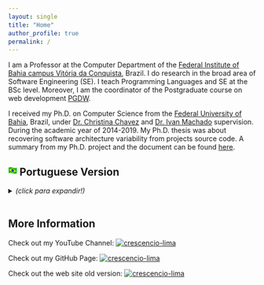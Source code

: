 ```yaml
---
layout: single
title: "Home"
author_profile: true
permalink: /
---
```

<!-- <img src="/images/us_flag.png" alt="English version" style="height: 18px; width:18px;"/> English Version -->

I am a Professor at the Computer Department of the [Federal Institute of Bahia campus Vitória da Conquista](http://portal.ifba.edu.br/conquista), Brazil. I do research in the broad area of Software Engineering (SE). I teach Programming Languages and SE at the BSc level. Moreover, I am the coordinator of the Postgraduate course on web development [PGDW](http://portal.ifba.edu.br/conquista/pos).

I received my Ph.D. on Computer Science from the [Federal University of Bahia](http://pgcomp.dcc.ufba.br/), Brazil, under [Dr. Christina Chavez](https://pgcomp.ufba.br/christina-von-flach-garcia-chavez) and [Dr. Ivan Machado](http://ivanmachado.com.br/) supervision. During the academic year of 2014-2019. My Ph.D. thesis was about recovering software architecture variability from projects source code. A summary from my Ph.D. project and the document can be found [here](https://repositorio.ufba.br/handle/ri/32467).


## <img src="/images/br_flag.png" alt="Portuguese version" style="height: 18px; width:18px;"/> Portuguese Version 

<details>
  <summary> <b> </b> <i>(click para expandir!)</i> </summary>
  <br />

Eu sou professor do Departamento de Computação do 
[Instituto Federal da Bahia campus Vitória da Conquista](http://portal.ifba.edu.br/conquista), Brasil. Eu desenvolvo pesquisa em Engenharia de Software (SE). Eu leciono disciplinas de Linguagens de Programação e SE no curso de Bacharelado em Sistemas de Informação. Além disso, Eu sou o coordenador da pós graduação Lato Sensu em Desenvolvimento Web [PGDW](http://portal.ifba.edu.br/conquista/pos).

Eu recebi meu título de doutor em Ciência da Computação pela [Universidade Federal da Bahia](http://pgcomp.dcc.ufba.br/), Brasil, sobre a orientação da [Dr. Christina Chavez](https://pgcomp.ufba.br/christina-von-flach-garcia-chavez) e co-orientação do [Dr. Ivan Machado](http://ivanmachado.com.br/) durante os anos 2014-2019. Minha tese de doutorado foi sobre recuperação de variabilidade arquitetural de software. Um resumo da tese e o documento completo pode ser encontrados [aqui](https://repositorio.ufba.br/handle/ri/32467).

</details>

<br/>

## More Information

Check out my YouTube Channel:
[![crescencio-lima](https://img.shields.io/badge/crescencio--lima-channel-green?colorA=ef5350&colorB=d32f2f&style=for-the-badge)](https://www.youtube.com/c/CrescencioLima/)

Check out my GitHub Page:
[![crescencio-lima](https://img.shields.io/badge/crescencio--lima-github-black?colorA=808080&colorB=000000&style=for-the-badge)](https://www.github.com/crescenciolima)

Check out the web site old version: 
[![crescencio-lima](https://img.shields.io/badge/crescencio--lima-website-green?colorA=61c265&colorB=4CAF50&style=for-the-badge)](http://crescencio-lima.herokuapp.com)